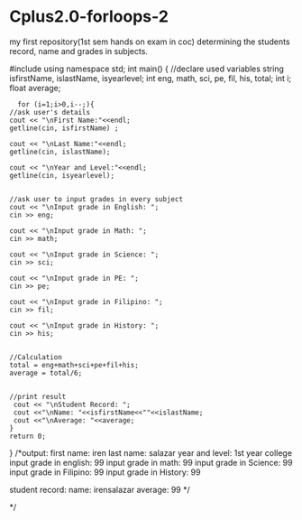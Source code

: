 # Cplus2.0-forloops-2
my first repository(1st sem hands on exam in coc) determining the students record, name and grades in subjects.

#include<iostream>
using namespace std;
int main()
{
    //declare used variables
    string isfirstName, islastName, isyearlevel;
    int eng, math, sci, pe, fil, his, total;
    int i;
    float average;
   
      for (i=1;i>0,i--;){
	//ask user's details
    cout << "\nFirst Name:"<<endl;
    getline(cin, isfirstName) ;
    
    cout << "\nLast Name:"<<endl;
    getline(cin, islastName);
    
    cout << "\nYear and Level:"<<endl;
    getline(cin, isyearlevel);
    
    
    //ask user to input grades in every subject
    cout << "\nInput grade in English: ";
    cin >> eng;
    
    cout << "\nInput grade in Math: ";
    cin >> math;
    
    cout << "\nInput grade in Science: ";
    cin >> sci;
    
    cout << "\nInput grade in PE: ";
    cin >> pe;
    
    cout << "\nInput grade in Filipino: ";
    cin >> fil;
    
    cout << "\nInput grade in History: ";
    cin >> his;
  
     
    //Calculation
    total = eng+math+sci+pe+fil+his;
    average = total/6;
    
    
    //print result
     cout << "\nStudent Record: ";
     cout <<"\nName: "<<isfirstName<<""<<islastName;
     cout <<"\nAverage: "<<average;
    }
    return 0;
}
  /*output:
  first name: iren
  last name: salazar
  year and level: 1st year college
  input grade in english: 99
  input grade in math: 99
  input grade in Science: 99
  input grade in Filipino: 99
  input grade in History: 99
  
  student record:
  name: irensalazar
  average: 99 */
  
  
  */
